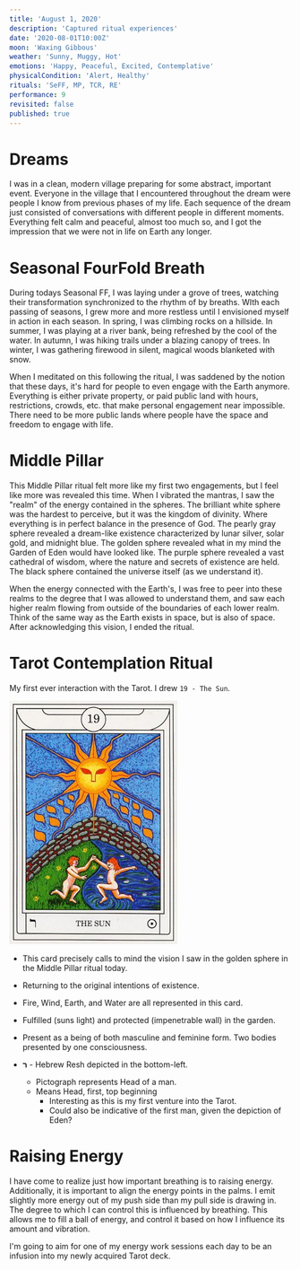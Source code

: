 ```yaml
---
title: 'August 1, 2020'
description: 'Captured ritual experiences'
date: '2020-08-01T10:00Z'
moon: 'Waxing Gibbous'
weather: 'Sunny, Muggy, Hot'
emotions: 'Happy, Peaceful, Excited, Contemplative'
physicalCondition: 'Alert, Healthy'
rituals: 'SeFF, MP, TCR, RE'
performance: 9
revisited: false
published: true
---
```


# Dreams

I was in a clean, modern village preparing for some abstract, important event. Everyone in the village that I encountered throughout the dream were people I know from previous phases of my life. Each sequence of the dream just consisted of conversations with different people in different moments. Everything felt calm and peaceful, almost too much so, and I got the impression that we were not in life on Earth any longer.

# Seasonal FourFold Breath

During todays Seasonal FF, I was laying under a grove of trees, watching their transformation synchronized to the rhythm of by breaths. WIth each passing of seasons, I grew more and more restless until I envisioned myself in action in each season. In spring, I was climbing rocks on a hillside. In summer, I was playing at a river bank, being refreshed by the cool of the water. In autumn, I was hiking trails under a blazing canopy of trees. In winter, I was gathering firewood in silent, magical woods blanketed with snow.

When I meditated on this following the ritual, I was saddened by the notion that these days, it's hard for people to even engage with the Earth anymore. Everything is either private property, or paid public land with hours, restrictions, crowds, etc. that make personal engagement near impossible. There need to be more public lands where people have the space and freedom to engage with life.

# Middle Pillar

This Middle Pillar ritual felt more like my first two engagements, but I feel like more was revealed this time. When I vibrated the mantras, I saw the "realm" of the energy contained in the spheres. The brilliant white sphere was the hardest to perceive, but it was the kingdom of divinity. Where everything is in perfect balance in the presence of God. The pearly gray sphere revealed a dream-like existence characterized by lunar silver, solar gold, and midnight blue. The golden sphere revealed what in my mind the Garden of Eden would have looked like. The purple sphere revealed a vast cathedral of wisdom, where the nature and secrets of existence are held. The black sphere contained the universe itself (as we understand it).

When the energy connected with the Earth's, I was free to peer into these realms to the degree that I was allowed to understand them, and saw each higher realm flowing from outside of the boundaries of each lower realm. Think of the same way as the Earth exists in space, but is also of space. After acknowledging this vision, I ended the ritual.

# Tarot Contemplation Ritual

My first ever interaction with the Tarot. I drew `19 - The Sun`.

![the-sun](./the-sun.jpg)

* This card precisely calls to mind the vision I saw in the golden sphere in the Middle Pillar ritual today.

* Returning to the original intentions of existence.

* Fire, Wind, Earth, and Water are all represented in this card.

* Fulfilled (suns light) and protected (impenetrable wall) in the garden.

* Present as a being of both masculine and feminine form. Two bodies presented by one consciousness.

* **ﬧ** - Hebrew Resh depicted in the bottom-left.
    * Pictograph represents Head of a man.
    * Means Head, first, top beginning
        * Interesting as this is my first venture into the Tarot.
        * Could also be indicative of the first man, given the depiction of Eden?

# Raising Energy

I have come to realize just how important breathing is to raising energy. Additionally, it is important to align the energy points in the palms. I emit slightly more energy out of my push side than my pull side is drawing in. The degree to which I can control this is influenced by breathing. This allows me to fill a ball of energy, and control it based on how I influence its amount and vibration.

I'm going to aim for one of my energy work sessions each day to be an infusion into my newly acquired Tarot deck.